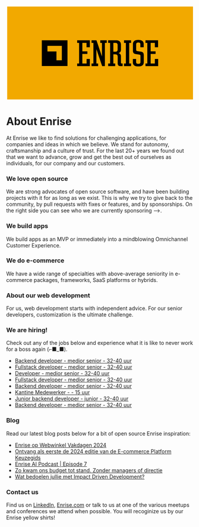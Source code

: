 <p align="center"><a href="https://enrise.com" target="_blank"><img src="https://github.com/enrise/.github/blob/master/images/logo.png?raw=true"></a></p>

# About Enrise

At Enrise we like to find solutions for challenging applications, for companies and ideas in which we believe. We stand for autonomy, craftsmanship and a culture of trust. For the last 20+ years we found out that we want to advance, grow and get the best out of ourselves as individuals, for our company and our customers.

### We love open source

We are strong advocates of open source software, and have been building projects with it for as long as we exist.
This is why we try to give back to the community, by pull requests with fixes or features, and by sponsorships.
On the right side you can see who we are currently sponsoring -->.

### We build apps
We build apps as an MVP or immediately into a mindblowing Omnichannel Customer Experience.

### We do e-commerce
We have a wide range of specialties with above-average seniority in e-commerce packages, frameworks, SaaS platforms or hybrids.

### About our web development
For us, web development starts with independent advice. For our senior developers, customization is the ultimate challenge.

### We are hiring!

Check out any of the jobs below and experience what it is like to never work for a boss again (⌐■_■).

<!-- JOB-LIST:START -->
- [Backend developer - medior senior - 32-40 uur](https://jobs.enrise.com/backend-developer)
- [Fullstack developer - medior senior - 32-40 uur](https://jobs.enrise.com/fullstack-developer-team-quantum)
- [Developer - medior senior - 32-40 uur](https://jobs.enrise.com/fullstack-developer-team-hubble/nl)
- [Fullstack developer - medior senior - 32-40 uur](https://jobs.enrise.com/fullstack-developer-team-motivo/nl)
- [Backend developer - medior senior - 32-40 uur](https://jobs.enrise.com/backend-developer-team-motivo-2/nl)
- [Kantine Medewerker -  - 15 uur](https://jobs.enrise.com/kantine-medewerker/nl)
- [Junior backend developer - junior - 32-40 uur](https://jobs.enrise.com/junior-backend-developer-team-enigma-2/nl?token=705e07e7d734f3239135f9f457bbb422)
- [Backend developer - medior senior - 32-40 uur](https://jobs.enrise.com/backend-developer-team-enigma/nl?token=7dff2b3adb1a1555ee5d26d0dbad1722)
<!-- JOB-LIST:END -->

### Blog

Read our latest blog posts below for a bit of open source Enrise inspiration:

<!-- POST-LIST:START -->
- [Enrise op Webwinkel Vakdagen 2024](https://enrise.com/2024/01/enrise-op-webwinkel-vakdagen-2024/)
- [Ontvang als eerste de 2024 editie van de E-commerce Platform Keuzegids](https://enrise.com/2024/01/ecommerce-platform-keuzegids-2024-wachtlijst/)
- [Enrise AI Podcast | Episode 7](https://enrise.com/2024/01/enrise-ai-podcast-episode-7/)
- [Zo kwam ons budget tot stand. Zonder managers of directie](https://enrise.com/2023/12/zo-kwam-ons-budget-2024-tot-stand-zonder-managers-of-directie/)
- [Wat bedoelen jullie met Impact Driven Development?](https://enrise.com/2023/12/wat-bedoelen-jullie-met-impact-driven-development/)
<!-- POST-LIST:END -->

### Contact us

Find us on <a href="https://www.linkedin.com/company/enrise/" target="_blank">LinkedIn</a>, <a href="https://enrise.com" target="_blank">Enrise.com</a> or talk to us at one of the various meetups and conferences we attend when possible. You will recoginize us by our Enrise yellow shirts!
